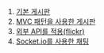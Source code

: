 
1. <a href="https://github.com/gitJaesik/nodeJsStudy/tree/master/node_mini_server/board">기본 게시판</a>
2. <a href="https://github.com/gitJaesik/nodeJsStudy/tree/master/node_mini_server/board2">MVC 패턴을 사용한 게시판</a>
3. <a href="https://github.com/gitJaesik/nodeJsStudy/tree/master/node_mini_server/nodeApiTest">외부 API를 적용(flickr)</a>
4. <a href="https://github.com/gitJaesik/nodeJsStudy/tree/master/node_mini_server/socketIOTest">Socket.io를 사용한 채팅</a>

